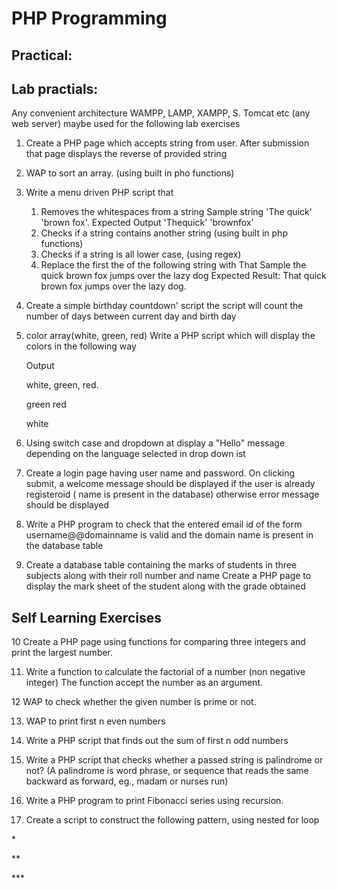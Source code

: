 # PHP Programming

## Practical:
## Lab practials:
Any convenient architecture WAMPP, LAMP, XAMPP, S. Tomcat etc (any web server) maybe used for the following lab exercises

1. Create a PHP page which accepts string from user. After submission that page displays the reverse of provided string

2. WAP to sort an array. (using built in pho functions) 

3. Write a menu driven PHP script that 
    1. Removes the whitespaces from a string Sample string 'The quick' 'brown fox'. Expected Output 'Thequick' 'brownfox' 
    2. Checks if a string contains another string (using built in php functions)
    3. Checks if a string is all lower case, (using regex) 
    4. Replace the first the of the following string with That Sample the quick brown fox jumps over the lazy dog Expected Result: That quick brown fox jumps over the lazy dog. 
4. Create a simple birthday countdown' script the script will count the number of days between current day and birth day 

5. color array(white, green, red)
    Write a PHP script which will display the colors in the following way

    Output

    white, green, red.

    green red

    white

6. Using switch case and dropdown at display a "Hello" message depending on the language selected in drop down ist 

7. Create a login page having user name and password. On clicking submit, a welcome message should be displayed if the user is already registeroid ( name is present in the database) otherwise error message should be displayed

8. Write a PHP program to check that the entered email id of the form username@@domainname is valid and the domain name is present in the database table 

9. Create a database table containing the marks of students in three subjects along with their roll number and name Create a PHP page to display the mark sheet of the student along with the grade obtained

## Self Learning Exercises

10 Create a PHP page using functions for comparing three integers and print the largest number.

11. Write a function to calculate the factorial of a number (non negative integer) The function accept the number as an argument. 

12 WAP to check whether the given number is prime or not.

13. WAP to print first n even numbers

14. Write a PHP script that finds out the sum of first n odd numbers

15. Write a PHP script that checks whether a passed string is palindrome or not? (A palindrome is word phrase, or sequence that reads the same backward as forward, eg., madam or nurses run) 

16. Write a PHP program to print Fibonacci series using recursion.

17. Create a script to construct the following pattern, using nested for loop

\* 

\*\* 

\*\*\*




